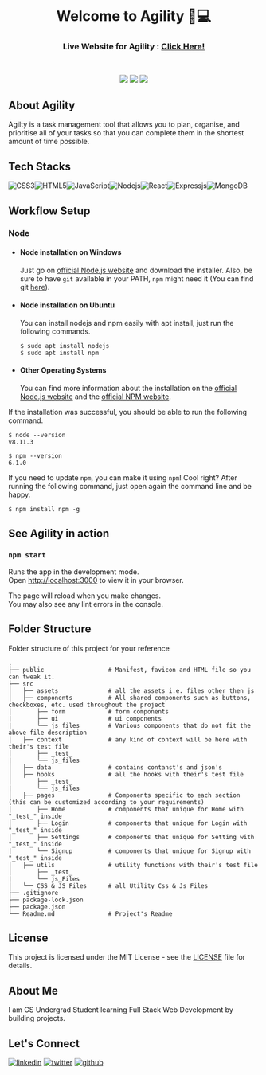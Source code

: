 <div align="center">
  <h1>Welcome to Agility 👋💻</h1>
  <h3>Live Website for Agility : <a href="#">Click Here!</a></h3>
</div>

<br>

<p align="center">
<a href="https://github.com/thisiskushal31/Agility"><img src="https://img.shields.io/github/workflow/status/dwyl/auth_plug/Elixir%20CI?label=build&style=flat-square&logo=github"></a>
<a href="https://github.com/thisiskushal31/Agility"><img src="https://img.shields.io/website-up-down-green-red/http/fakesite.invalid.svg"></a>
<a href="https://github.com/thisiskushal31/Agility"><img src="https://img.shields.io/badge/Maintained%3F-yes-green.svg"></a>
</p> 

##  About Agility

Agilty is a task management tool that allows you to plan, organise, and prioritise all of your tasks so that you can complete them in the shortest amount of time possible.   

##  Tech Stacks

![CSS3](https://img.shields.io/badge/css3-%231572B6.svg?style=for-the-badge&logo=css3&logoColor=white)![HTML5](https://img.shields.io/badge/html5-%23E34F26.svg?style=for-the-badge&logo=html5&logoColor=white)![JavaScript](https://img.shields.io/badge/JavaScript-323330?style=for-the-badge&logo=javascript&logoColor=F7DF1E)![Nodejs](https://img.shields.io/badge/Node.js-339933?style=for-the-badge&logo=nodedotjs&logoColor=white)![React](https://img.shields.io/badge/react-%2320232a.svg?style=for-the-badge&logo=react&logoColor=%2361DAFB)![Expressjs](https://img.shields.io/badge/Express.js-000000?style=for-the-badge&logo=express&logoColor=white)![MongoDB](https://img.shields.io/badge/MongoDB-%234ea94b.svg?style=for-the-badge&logo=mongodb&logoColor=white)

## Workflow Setup
### Node

-   #### Node installation on Windows

    Just go on [official Node.js website](https://nodejs.org/) and download the installer.
    Also, be sure to have `git` available in your PATH, `npm` might need it (You can find git [here](https://git-scm.com/)).

-   #### Node installation on Ubuntu

    You can install nodejs and npm easily with apt install, just run the following commands.

        $ sudo apt install nodejs
        $ sudo apt install npm

-   #### Other Operating Systems
    You can find more information about the installation on the [official Node.js website](https://nodejs.org/) and the [official NPM website](https://npmjs.org/).

If the installation was successful, you should be able to run the following command.

    $ node --version
    v8.11.3

    $ npm --version
    6.1.0

If you need to update `npm`, you can make it using `npm`! Cool right? After running the following command, just open again the command line and be happy.

    $ npm install npm -g

## See Agility in action
### `npm start`

Runs the app in the development mode.\
Open [http://localhost:3000](http://localhost:3000) to view it in your browser.

The page will reload when you make changes.\
You may also see any lint errors in the console.

## Folder Structure
Folder structure of this project for your reference   
```
.
├── public                  # Manifest, favicon and HTML file so you can tweak it.
├── src                     
│   ├── assets              # all the assets i.e. files other then js
│   ├── components          # All shared components such as buttons, checkboxes, etc. used throughout the project
│       ├── form            # form components
|       ├── ui              # ui components
|       └── js_files        # Various components that do not fit the above file description 
│   ├── context             # any kind of context will be here with their's test file
│       ├── _test_            
|       └── js_files        
│   ├── data                # contains contanst's and json's
│   ├── hooks               # all the hooks with their's test file
│       ├── _test_          
|       └── js_files        
│   ├── pages               # Components specific to each section (this can be customized according to your requirements)
│       ├── Home            # components that unique for Home with "_test_" inside
│       ├── Login           # components that unique for Login with "_test_" inside
│       ├── Settings        # components that unique for Setting with "_test_" inside
|       └── Signup          # components that unique for Signup with "_test_" inside 
│   ├── utils               # utility functions with their's test file
│       ├── _test_          
|       └── js_Files        
│   └── CSS & JS Files      # all Utility Css & Js Files
├── .gitignore              
├── package-lock.json       
├── package.json              
└── Readme.md               # Project's Readme
```

## License

This project is licensed under the MIT License - see the [LICENSE](https://github.com/thisiskushal31/DTaxy-Ridesharing-app/blob/main/LICENSE) file for details.

## About Me

I am CS Undergrad Student learning Full Stack Web Development by building projects. 

## Let's Connect
[![linkedin](https://img.shields.io/badge/linkedin-0A66C2?style=for-the-badge&logo=linkedin&logoColor=white)](https://www.linkedin.com/in/thisiskushalgupta/)
[![twitter](https://img.shields.io/badge/twitter-1DA1F2?style=for-the-badge&logo=twitter&logoColor=white)](https://twitter.com/thisis_kushal)
[![github](https://img.shields.io/badge/github-3d4653?style=for-the-badge&logo=github&logoColor=white)](https://github.com/thisiskushal31/)

<!-- # Getting Started with Create React App

This project was bootstrapped with [Create React App](https://github.com/facebook/create-react-app).

## Available Scripts

In the project directory, you can run:

### `npm start`

Runs the app in the development mode.\
Open [http://localhost:3000](http://localhost:3000) to view it in your browser.

The page will reload when you make changes.\
You may also see any lint errors in the console.

### `npm test`

Launches the test runner in the interactive watch mode.\
See the section about [running tests](https://facebook.github.io/create-react-app/docs/running-tests) for more information.

### `npm run build`

Builds the app for production to the `build` folder.\
It correctly bundles React in production mode and optimizes the build for the best performance.

The build is minified and the filenames include the hashes.\
Your app is ready to be deployed!

See the section about [deployment](https://facebook.github.io/create-react-app/docs/deployment) for more information.

### `npm run eject`

**Note: this is a one-way operation. Once you `eject`, you can't go back!**

If you aren't satisfied with the build tool and configuration choices, you can `eject` at any time. This command will remove the single build dependency from your project.

Instead, it will copy all the configuration files and the transitive dependencies (webpack, Babel, ESLint, etc) right into your project so you have full control over them. All of the commands except `eject` will still work, but they will point to the copied scripts so you can tweak them. At this point you're on your own.

You don't have to ever use `eject`. The curated feature set is suitable for small and middle deployments, and you shouldn't feel obligated to use this feature. However we understand that this tool wouldn't be useful if you couldn't customize it when you are ready for it.

## Learn More

You can learn more in the [Create React App documentation](https://facebook.github.io/create-react-app/docs/getting-started).

To learn React, check out the [React documentation](https://reactjs.org/).

### Code Splitting

This section has moved here: [https://facebook.github.io/create-react-app/docs/code-splitting](https://facebook.github.io/create-react-app/docs/code-splitting)

### Analyzing the Bundle Size

This section has moved here: [https://facebook.github.io/create-react-app/docs/analyzing-the-bundle-size](https://facebook.github.io/create-react-app/docs/analyzing-the-bundle-size)

### Making a Progressive Web App

This section has moved here: [https://facebook.github.io/create-react-app/docs/making-a-progressive-web-app](https://facebook.github.io/create-react-app/docs/making-a-progressive-web-app)

### Advanced Configuration

This section has moved here: [https://facebook.github.io/create-react-app/docs/advanced-configuration](https://facebook.github.io/create-react-app/docs/advanced-configuration)

### Deployment

This section has moved here: [https://facebook.github.io/create-react-app/docs/deployment](https://facebook.github.io/create-react-app/docs/deployment)

### `npm run build` fails to minify

This section has moved here: [https://facebook.github.io/create-react-app/docs/troubleshooting#npm-run-build-fails-to-minify](https://facebook.github.io/create-react-app/docs/troubleshooting#npm-run-build-fails-to-minify) -->
